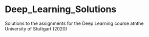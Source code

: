 # Deep_Learning_Solutions
Solutions to the assignments for the Deep Learning course atnthe University of Stuttgart (2020)
